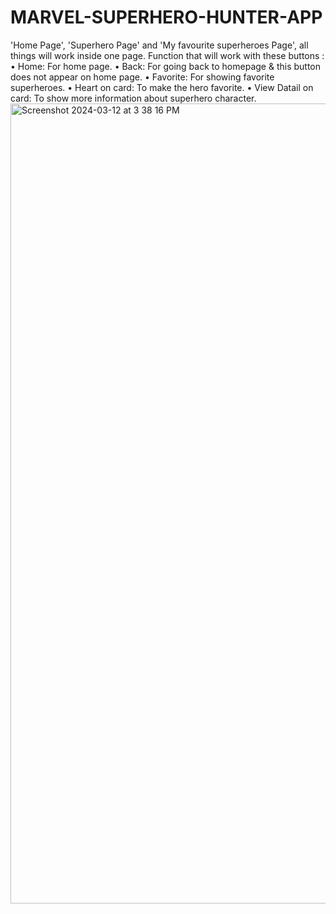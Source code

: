 # MARVEL-SUPERHERO-HUNTER-APP

'Home Page', 'Superhero Page' and 'My favourite superheroes Page', all things will work inside one page. Function that will work with these buttons : 
• Home: For home page. 
• Back: For going back to homepage & this button does not appear on home page. 
• Favorite: For showing favorite superheroes. • Heart on card: To make the hero favorite. 
• View Datail on card: To show more information about superhero character.
<img width="1280" alt="Screenshot 2024-03-12 at 3 38 16 PM" src="https://github.com/drdeepesh/MARVEL-SUPERHERO-HUNTER-APP/assets/147470736/1f8d7345-1fee-4bff-b88f-0ed06c431665">
